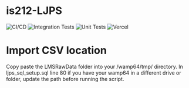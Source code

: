 # is212-LJPS

![CI/CD](https://github.com/lanceljr/is212-LJPS/actions/workflows/CI_GCP.yml/badge.svg)
![Integration Tests](https://github.com/lanceljr/is212-LJPS/actions/workflows/intTest_merge.yml/badge.svg)
![Unit Tests](https://github.com/lanceljr/is212-LJPS/actions/workflows/unit_test_merge.yml/badge.svg)
![Vercel](https://therealsujitk-vercel-badge.vercel.app/?app=ljps)

# Import CSV location
Copy paste the LMSRawData folder into your /wamp64/tmp/ directory.
In ljps_sql_setup.sql line 80 if you have your wamp64 in a different drive or folder, update the path before running the script.
